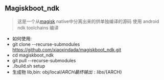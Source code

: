 ## Magiskboot_ndk

> 这是一个从[magisk](https://github.com/topjohnwu/Magisk) native中分离出来的供单独编译的源码
> 使用 android ndk toolchains 编译

* 如何使用:
*   git clone --recurse-submodules https://github.com/xiaoxindada/magiskboot_ndk.git
*   cd magiskboot_ndk
*   git pull --recurse-submodules
*   ./build.sh setup
*   生成物 lib,bin: obj/local/${ARCH} 最终输出: libs/${ARCH} 
